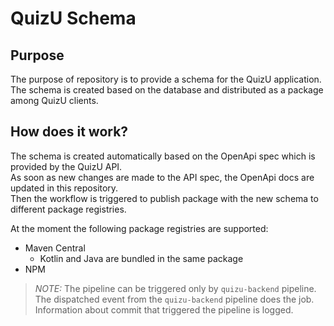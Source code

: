 # QuizU Schema

## Purpose

The purpose of repository is to provide a schema for the QuizU application.  
The schema is created based on the database and distributed as a package among QuizU clients.

## How does it work?

The schema is created automatically based on the OpenApi spec which is provided by the QuizU API.  
As soon as new changes are made to the API spec, the OpenApi docs are updated in this repository.  
Then the workflow is triggered to publish package with the new schema to different package registries.

At the moment the following package registries are supported:
- Maven Central
  - Kotlin and Java are bundled in the same package
- NPM

> _NOTE:_ The pipeline can be triggered only by `quizu-backend` pipeline. The dispatched event from the `quizu-backend` pipeline does the job.  
> Information about commit that triggered the pipeline is logged.
